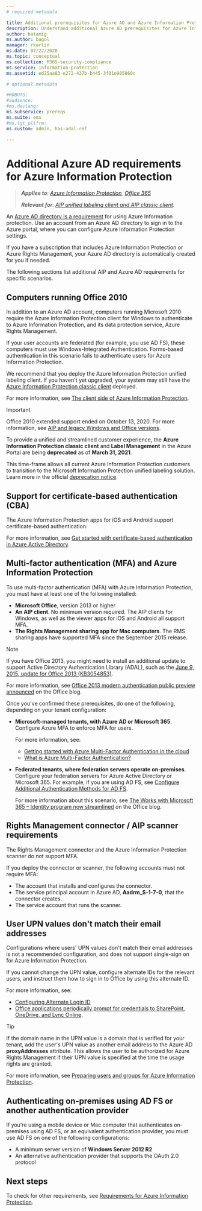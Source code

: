 ```yaml
---
# required metadata

title: Additional prerequisites for Azure AD and Azure Information Protection
description: Understand additional Azure AD prerequisites for Azure Information Protection in specific scenarios, such as multi-factor or certificate-based authentication, or computers using Office 2010, and more.
author: batamig
ms.author: bagol
manager: rkarlin
ms.date: 07/22/2020
ms.topic: conceptual
ms.collection: M365-security-compliance
ms.service: information-protection
ms.assetid: ed25aa83-e272-437b-b445-3f01e985860c

# optional metadata

#ROBOTS:
#audience:
#ms.devlang:
ms.subservice: prereqs
ms.suite: ems
#ms.tgt_pltfrm:
ms.custom: admin, has-adal-ref

---
```


# Additional Azure AD requirements for Azure Information Protection

>***Applies to**: [Azure Information Protection](https://azure.microsoft.com/pricing/details/information-protection), [Office 365](https://download.microsoft.com/download/E/C/F/ECF42E71-4EC0-48FF-AA00-577AC14D5B5C/Azure_Information_Protection_licensing_datasheet_EN-US.pdf)*
>
>***Relevant for**: [AIP unified labeling client and AIP classic client](faqs.md#whats-the-difference-between-the-azure-information-protection-classic-and-unified-labeling-clients).*

An [Azure AD directory is a requirement](requirements.md#azure-active-directory) for using Azure Information protection. Use an account from an Azure AD directory to sign in to the Azure portal, where you can configure Azure Information Protection settings.

If you have a subscription that includes Azure Information Protection or Azure Rights Management, your Azure AD directory is automatically created for you if needed.

The following sections list additional AIP and Azure AD requirements for specific scenarios. 

## Computers running Office 2010

In addition to an Azure AD account, computers running Microsoft 2010 require the Azure Information Protection client for Windows to authenticate to Azure Information Protection, and its data protection service, Azure Rights Management. 

If your user accounts are federated (for example, you use AD FS), these computers must use Windows-Integrated Authentication. Forms-based authentication in this scenario fails to authenticate users for Azure Information Protection.

We recommend that you deploy the Azure Information Protection unified labeling client. If you haven't yet upgraded, your system may still have the [Azure Information Protection classic client](./rms-client/aip-client.md) deployed. 

For more information, see [The client side of Azure Information Protection](rms-client/use-client.md).

> [!IMPORTANT]
> Office 2010 extended support ended on October 13, 2020. For more information, see [AIP and legacy Windows and Office versions](known-issues.md#aip-and-legacy-windows-and-office-versions).
> 
> To provide a unified and streamlined customer experience, the **Azure Information Protection classic client** and **Label Management** in the Azure Portal are being **deprecated** as of **March 31, 2021**. 
>
> This time-frame allows all current Azure Information Protection customers to transition to the Microsoft Information Protection unified labeling solution. Learn more in the official [deprecation notice](https://aka.ms/aipclassicsunset).

## Support for certificate-based authentication (CBA)

The Azure Information Protection apps for iOS and Android support certificate-based authentication. 

For more information, see [Get started with certificate-based authentication in Azure Active Directory](/azure/active-directory/active-directory-certificate-based-authentication-get-started).

## Multi-factor authentication (MFA) and Azure Information Protection

To use multi-factor authentication (MFA) with Azure Information Protection, you must have at least one of the following installed:

- **Microsoft Office**, version 2013 or higher
- **An AIP client**. No minimum version required. The AIP clients for Windows, as well as the viewer apps for iOS and Android all support MFA.
- **The Rights Management sharing app for Mac computers**. The RMS sharing apps have supported MFA since the September 2015 release.

> [!NOTE]
> If you have Office 2013, you might need to install an additional update to support Active Directory Authentication Library (ADAL), such as the [June 9, 2015, update for Office 2013 (KB3054853)](https://support.microsoft.com/kb/3054853). 
>
> For more information, see [Office 2013 modern authentication public preview announced](https://blogs.office.com/2015/03/23/office-2013-modern-authentication-public-preview-announced/) on the Office blog.       

Once you've confirmed these prerequisites, do one of the following, depending on your tenant configuration:

- **Microsoft-managed tenants, with Azure AD or Microsoft 365**. Configure Azure MFA to enforce MFA for users. 

    For more information, see: 
    - [Getting started with Azure Multi-Factor Authentication in the cloud](/multi-factor-authentication/multi-factor-authentication-get-started-cloud)
    - [What is Azure Multi-Factor Authentication?](/multi-factor-authentication/multi-factor-authentication)

- **Federated tenants, where federation servers operate on-premises**. Configure your federation servers for Azure Active Directory or Microsoft 365. 
For example, if you are using AD FS, see [Configure Additional Authentication Methods for AD FS](/windows-server/identity/ad-fs/operations/configure-additional-authentication-methods-for-ad-fs). 

    For more information about this scenario, see [The Works with Microsoft 365 – Identity program now streamlined](https://blogs.office.com/2014/01/30/the-works-with-office-365-identity-program-now-streamlined/) on the Office blog. 

## Rights Management connector / AIP scanner requirements

The Rights Management connector and the Azure Information Protection scanner do not support MFA. 

If you deploy the connector or scanner, the following accounts must not require MFA:

- The account that installs and configures the connector.
- The service principal account in Azure AD, **Aadrm_S-1-7-0**, that the connector creates.
- The service account that runs the scanner.

## User UPN values don't match their email addresses

Configurations where users' UPN values don't match their email addresses is not a recommended configuration, and does not support single-sign on for Azure Information Protection.

If you cannot change the UPN value, configure alternate IDs for the relevant users, and instruct them how to sign in to Office by using this alternate ID. 

For more information, see:

- [Configuring Alternate Login ID](/windows-server/identity/ad-fs/operations/configuring-alternate-login-id)
- [Office applications periodically prompt for credentials to SharePoint, OneDrive, and Lync Online](https://support.microsoft.com/help/2913639/office-applications-periodically-prompt-for-credentials-to-sharepoint-online,-onedrive,-and-lync-online).

> [!TIP]
> If the domain name in the UPN value is a domain that is verified for your tenant, add the user's UPN value as another email address to the Azure AD **proxyAddresses** attribute. This allows the user to be authorized for Azure Rights Management if their UPN value is specified at the time the usage rights are granted. 

For more information, see [Preparing users and groups for Azure Information Protection](prepare.md).

## Authenticating on-premises using AD FS or another authentication provider

If you're using a mobile device or Mac computer that authenticates on-premises using AD FS, or an equivalent authentication provider, you must use AD FS on one of the following configurations:

- A minimum server version of **Windows Server 2012 R2**
- An alternative authentication provider that supports the OAuth 2.0 protocol

## Next steps
To check for other requirements, see [Requirements for Azure Information Protection](requirements.md).
